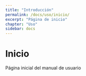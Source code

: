 ```yaml
---
title: "Introducción"
permalink: /docs/uso/inicio/
excerpt: "Página de inicio"
chapter: "Uso" 
sidebar: docs
---
```



# Inicio

Página inicial del manual de usuario
